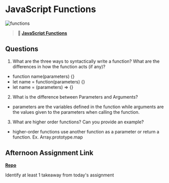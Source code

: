 # JavaScript Functions

![functions](https://bcw.blob.core.windows.net/public/img/function-anatomy.jpg)

> **📖 [JavaScript Functions](https://codeworksacademy.com/fs-student-guide/resources/wk2/02-Functions)**

## Questions

1. What are the three ways to syntactically write a function? What are the differences in how the function acts (if any)?
 - function name(parameters) {}
 - let name = function(parameters) {}
 - let name = (parameters) => {}
2. What is the difference between Parameters and Arguments?
 - parameters are the variables defined in the function while arguments are the values given to the parameters when calling the function.
3. What are higher order functions? Can you provide an example?
 - higher-order functions use another function as a parameter or return a function. Ex. Array.prototype.map
## Afternoon Assignment Link

**[Repo](https://github.com/clear/<ASSIGNMENT_REPO>)**

Identify at least 1 takeaway from today's assignment
